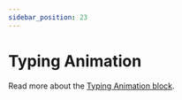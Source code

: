 ```yaml
---
sidebar_position: 23
---
```


# Typing Animation

Read more about the [Typing Animation block](https://www.google.com/url?q=https://docs.google.com/document/d/1QQa5uvE3TG0TaK-wDjLlK9JXE5Kqy0NSQbwQ6o4UFAg/edit%23heading%3Dh.8ehuvg4stnhe&sa=D&source=editors&ust=1664361389189571&usg=AOvVaw0UtF-YdblY0kea8CC7C9rX).